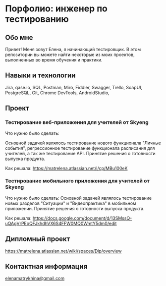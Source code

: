 # Порфолио: инженер по тестированию
## Обо мне
Привет! Меня зовут Елена, я начинающий тестировщик.
В этом репозитории вы можете найти некоторые из моих проектов, выполненных во время обучения и практики.
## Навыки и технологии
Jira, qase.io, SQL, Postman, Miro, Fiddler, Swagger, Trello,
SoapUI, PostgreSQL, Git, Chrome DevTools, AndroidStudio, 
## Проект
### Тестирование веб-приложения для учителей от Skyeng

Что нужно было сделать:

Основной задачей являлось тестирование нового функционала "Личные события", регрессионное тестирование функционала расписания для учителей, а так же тестирование API. Принятие решения о готовности выпуска продукта.

Как решала: 
https://matrelena.atlassian.net/l/cp/MBu100eK

### Тестирование мобильного приложения для учителей от Skyeng
Что нужно было сделать:
Основной задачей являлось тестирование новых разделов "Ситуации" и "Видеопрактика" в мобильном приложении. Принятие решения о готовности выпуска продукта.

Как решала:
https://docs.google.com/document/d/13SMssQ-uQAgVrPEoQFJkhdhVX6S4FFW0MQ0WmtY5dm0/edit

## Дипломный проект

https://matrelena.atlassian.net/wiki/spaces/Dip/overview

## Контактная информация

elenamatrykhina@gmail.com
